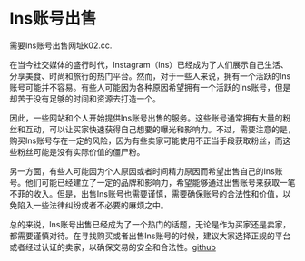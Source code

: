 # Ins账号出售

需要Ins账号出售网址k02.cc.

在当今社交媒体的盛行时代，Instagram（Ins）已经成为了人们展示自己生活、分享美食、时尚和旅行的热门平台。然而，对于一些人来说，拥有一个活跃的Ins账号可能并不容易。有些人可能因为各种原因希望拥有一个活跃的Ins账号，但是却苦于没有足够的时间和资源去打造一个。

因此，一些网站和个人开始提供Ins账号出售的服务。这些账号通常拥有大量的粉丝和互动，可以让买家快速获得自己想要的曝光和影响力。不过，需要注意的是，购买Ins账号存在一定的风险，因为有些卖家可能使用不正当手段获取粉丝，而这些粉丝可能是没有实际价值的僵尸粉。

另一方面，有些人可能因为个人原因或者时间精力原因而希望出售自己的Ins账号。他们可能已经建立了一定的品牌和影响力，希望能够通过出售账号来获取一笔不菲的收入。但是，出售Ins账号也需要谨慎，需要确保账号的合法性和价值，以免陷入一些法律纠纷或者不必要的麻烦之中。

总的来说，Ins账号出售已经成为了一个热门的话题，无论是作为买家还是卖家，都需要谨慎对待。在寻找购买或者出售Ins账号的时候，建议大家选择正规的平台或者经过认证的卖家，以确保交易的安全和合法性。[github](https://github.com)